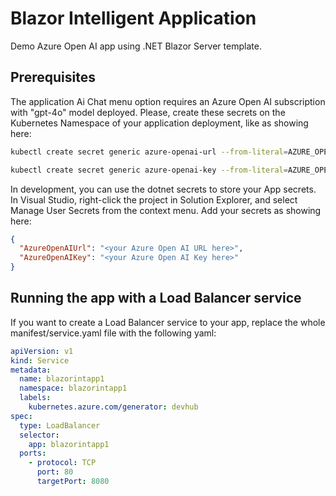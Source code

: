 # Blazor Intelligent Application

Demo Azure Open AI app using .NET Blazor Server template.

## Prerequisites

The application Ai Chat menu option requires an Azure Open AI subscription with "gpt-4o" model deployed.
Please, create these secrets on the Kubernetes Namespace of your application deployment, like as showing here:

```bash
kubectl create secret generic azure-openai-url --from-literal=AZURE_OPENAI_API_URL=<your Azure Open AI URL here> -n blazorintapp1

kubectl create secret generic azure-openai-key --from-literal=AZURE_OPENAI_API_KEY=<your Azure Open AI Key here> -n blazorintapp1
```

In development, you can use the dotnet secrets to store your App secrets.
In Visual Studio, right-click the project in Solution Explorer, and select Manage User Secrets from the context menu.
Add your secrets as showing here:
```json
{
  "AzureOpenAIUrl": "<your Azure Open AI URL here>",
  "AzureOpenAIKey": "<your Azure Open AI Key here>"
}
```

## Running the app with a Load Balancer service

If you want to create a Load Balancer service to your app, replace the whole manifest/service.yaml file with the following yaml:
```yaml
apiVersion: v1
kind: Service
metadata:
  name: blazorintapp1
  namespace: blazorintapp1
  labels:
    kubernetes.azure.com/generator: devhub
spec:
  type: LoadBalancer
  selector:
    app: blazorintapp1
  ports:
    - protocol: TCP
      port: 80
      targetPort: 8080
```
